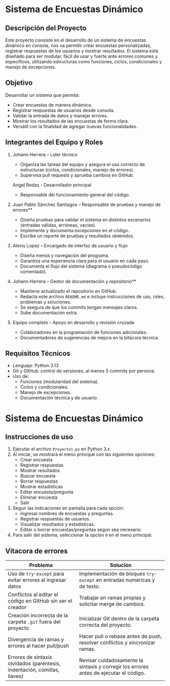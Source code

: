 # Sistema de Encuestas Dinámico

## Descripción del Proyecto
Este proyecto consiste en el desarrollo de un sistema de encuestas dinámico en consola, nos va permitir crear encuestas personalizadas, registrar respuestas de los usuarios y mostrar resultados.
El sistema está diseñado para ser modular, fácil de usar y fuerte ante errores comunes y específicos, utilizando estructuras como funciones, ciclos, condicionales y manejo de excepciones.


## Objetivo
Desarrollar un sistema que permita:
- Crear encuestas de manera dinámica.
- Registrar respuestas de usuarios desde consola.
- Validar la entrada de datos y manejar errores.
- Mostrar los resultados de las encuestas de forma clara.
- Versátil con la finalidad de agregar nuevas funcionalidades.


## Integrantes del Equipo y Roles

1. Johann Herrera – Líder técnico
   - Organiza las tareas del equipo y asegura el uso correcto de
estructuras (ciclos, condicionales, manejo de errores).
   - Supervisa pull requests y aprueba cambios en GitHub. 

   Angel Rodas - Desarrollador principal  
   - Responsable del funcionamiento general del código.  
 

2. Juan Pablo Sánchez Santiagos – Responsable de pruebas y manejo de errores**  
   - Diseña pruebas para validar el sistema en distintos escenarios (entradas válidas, erróneas, vacías).  
   - Implementa y documenta excepciones en el código.  
   - Escribe un reporte de pruebas y resultados obtenidos.  

3. Alexis Lopez  – Encargado de interfaz de usuario y flujo
   - Diseña menús y navegación del programa.  
   - Garantiza una experiencia clara para el usuario en cada paso.  
   - Documenta el flujo del sistema (diagrama o pseudocódigo comentado).  

4. Johann Herrera – Gestor de documentación y repositorio**  
   - Mantiene actualizado el repositorio en GitHub.  
   - Redacta este archivo `README.md` e incluye instrucciones de uso, roles, problemas y soluciones.  
   - Se asegura de que los commits tengan mensajes claros.  
   - Sube documentación extra.  

5. Equipo completo – Apoyo en desarrollo y revisión cruzada
   - Colaboradores en la programación de funciones adicionales.  
   - Documentadores de sugerencias de mejora en la bitácora técnica.  

## Requisitos Técnicos
- Lenguaje: Python 3.13  
- Git y GitHub: control de versiones, al menos 5 commits por persona.  
- Uso de:
  - Funciones (modularidad del sistema).  
  - Ciclos y condicionales.  
  - Manejo de excepciones.  
  - Documentación técnica y de usuario.

# Sistema de Encuestas Dinámico

## Instrucciones de uso
1. Ejecutar el archivo `Proyecto1.py` en Python 3.x.
2. Al iniciar, se mostrará el menú principal con las siguientes opciones:
   - Crear encuesta
   - Registrar respuestas
   - Mostrar resultados
   - Buscar encuesta
   - Borrar respuestas
   - Mostrar estadísticas
   - Editar encuesta/pregunta
   - Eliminar encuesta
   - Salir
3. Seguir las indicaciones en pantalla para cada opción:
   - Ingresar nombres de encuestas y preguntas.
   - Registrar respuestas de usuarios.
   - Visualizar resultados y estadísticas.
   - Editar o borrar encuestas/preguntas según sea necesario.
4. Para salir del sistema, seleccionar la opción `0` en el menú principal.

## Vitacora de errores
| Problema | Solución |
|----------|----------|
| Uso de `try-except` para evitar errores al ingresar datos | Implementación de bloques `try-except` en entradas numéricas y de texto. |
| Conflictos al editar el código en GitHub sin ser el creador | Trabajar en ramas propias y solicitar merge de cambios. |
| Creación incorrecta de la carpeta `.git` fuera del proyecto | Inicializar Git dentro de la carpeta correcta del proyecto. |
| Divergencia de ramas y errores al hacer pull/push | Hacer pull o rebase antes de push, resolver conflictos y sincronizar ramas. |
| Errores de sintaxis olvidados (paréntesis, indentación, comillas, llaves) | Revisar cuidadosamente la sintaxis y corregir los errores antes de ejecutar el código. |
